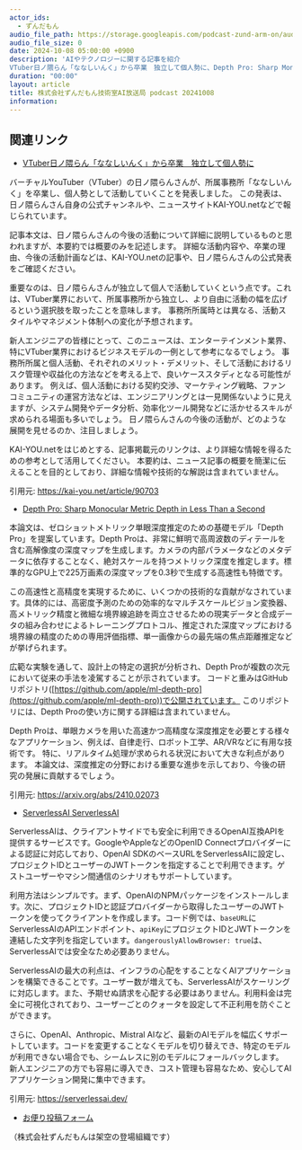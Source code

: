 ```yaml
---
actor_ids:
  - ずんだもん
audio_file_path: https://storage.googleapis.com/podcast-zund-arm-on/audio/株式会社ずんだもん技術室AI放送局_podcast_20241008.mp3
audio_file_size: 0
date: 2024-10-08 05:00:00 +0900
description: 'AIやテクノロジーに関する記事を紹介  
VTuber日ノ隈らん「ななしいんく」から卒業　独立して個人勢に、Depth Pro: Sharp Monocular Metric Depth in Less Than a Second、ServerlessAI  ServerlessAI'
duration: "00:00"
layout: article
title: 株式会社ずんだもん技術室AI放送局 podcast 20241008
information: 
---
```


## 関連リンク


- [VTuber日ノ隈らん「ななしいんく」から卒業　独立して個人勢に](https://kai-you.net/article/90703)  



バーチャルYouTuber（VTuber）の日ノ隈らんさんが、所属事務所「ななしいんく」を卒業し、個人勢として活動していくことを発表しました。  この発表は、日ノ隈らんさん自身の公式チャンネルや、ニュースサイトKAI-YOU.netなどで報じられています。

記事本文は、日ノ隈らんさんの今後の活動について詳細に説明しているものと思われますが、本要約では概要のみを記述します。  詳細な活動内容や、卒業の理由、今後の活動計画などは、KAI-YOU.netの記事や、日ノ隈らんさんの公式発表をご確認ください。

重要なのは、日ノ隈らんさんが独立して個人で活動していくという点です。これは、VTuber業界において、所属事務所から独立し、より自由に活動の幅を広げるという選択肢を取ったことを意味します。  事務所所属時とは異なる、活動スタイルやマネジメント体制への変化が予想されます。

新人エンジニアの皆様にとって、このニュースは、エンターテインメント業界、特にVTuber業界におけるビジネスモデルの一例として参考になるでしょう。  事務所所属と個人活動、それぞれのメリット・デメリット、そして活動におけるリスク管理や収益化の方法などを考える上で、良いケーススタディとなる可能性があります。  例えば、個人活動における契約交渉、マーケティング戦略、ファンコミュニティの運営方法などは、エンジニアリングとは一見関係ないように見えますが、システム開発やデータ分析、効率化ツール開発などに活かせるスキルが求められる場面も多いでしょう。  日ノ隈らんさんの今後の活動が、どのような展開を見せるのか、注目しましょう。

KAI-YOU.netをはじめとする、記事掲載元のリンクは、より詳細な情報を得るための参考として活用してください。  本要約は、ニュース記事の概要を簡潔に伝えることを目的としており、詳細な情報や技術的な解説は含まれていません。


引用元: https://kai-you.net/article/90703


- [Depth Pro: Sharp Monocular Metric Depth in Less Than a Second](https://arxiv.org/abs/2410.02073)  



本論文は、ゼロショットメトリック単眼深度推定のための基礎モデル「Depth Pro」を提案しています。Depth Proは、非常に鮮明で高周波数のディテールを含む高解像度の深度マップを生成します。カメラの内部パラメータなどのメタデータに依存することなく、絶対スケールを持つメトリック深度を推定します。標準的なGPU上で225万画素の深度マップを0.3秒で生成する高速性も特徴です。

この高速性と高精度を実現するために、いくつかの技術的な貢献がなされています。具体的には、高密度予測のための効率的なマルチスケールビジョン変換器、高メトリック精度と微細な境界線追跡を両立させるための現実データと合成データの組み合わせによるトレーニングプロトコル、推定された深度マップにおける境界線の精度のための専用評価指標、単一画像からの最先端の焦点距離推定などが挙げられます。

広範な実験を通して、設計上の特定の選択が分析され、Depth Proが複数の次元において従来の手法を凌駕することが示されています。  コードと重みはGitHubリポジトリ([https://github.com/apple/ml-depth-pro](https://github.com/apple/ml-depth-pro))で公開されています。  このリポジトリには、Depth Proの使い方に関する詳細は含まれていません。


Depth Proは、単眼カメラを用いた高速かつ高精度な深度推定を必要とする様々なアプリケーション、例えば、自律走行、ロボット工学、AR/VRなどに有用な技術です。  特に、リアルタイム処理が求められる状況において大きな利点があります。  本論文は、深度推定の分野における重要な進歩を示しており、今後の研究の発展に貢献するでしょう。


引用元: https://arxiv.org/abs/2410.02073


- [ServerlessAI  ServerlessAI](https://serverlessai.dev/)  



ServerlessAIは、クライアントサイドでも安全に利用できるOpenAI互換APIを提供するサービスです。GoogleやAppleなどのOpenID Connectプロバイダーによる認証に対応しており、OpenAI SDKのベースURLをServerlessAIに設定し、プロジェクトIDとユーザーのJWTトークンを指定することで利用できます。ゲストユーザーやマシン間通信のシナリオもサポートしています。

利用方法はシンプルです。まず、OpenAIのNPMパッケージをインストールします。次に、プロジェクトIDと認証プロバイダーから取得したユーザーのJWTトークンを使ってクライアントを作成します。コード例では、`baseURL`にServerlessAIのAPIエンドポイント、`apiKey`にプロジェクトIDとJWTトークンを連結した文字列を指定しています。`dangerouslyAllowBrowser: true`は、ServerlessAIでは安全なため必要ありません。

ServerlessAIの最大の利点は、インフラの心配をすることなくAIアプリケーションを構築できることです。ユーザー数が増えても、ServerlessAIがスケーリングに対応します。また、予期せぬ請求を心配する必要はありません。利用料金は完全に可視化されており、ユーザーごとのクォータを設定して不正利用を防ぐことができます。

さらに、OpenAI、Anthropic、Mistral AIなど、最新のAIモデルを幅広くサポートしています。コードを変更することなくモデルを切り替えでき、特定のモデルが利用できない場合でも、シームレスに別のモデルにフォールバックします。  新人エンジニアの方でも容易に導入でき、コスト管理も容易なため、安心してAIアプリケーション開発に集中できます。


引用元: https://serverlessai.dev/



- [お便り投稿フォーム](https://forms.gle/ffg4JTfqdiqK62qf9)

（株式会社ずんだもんは架空の登場組織です）
